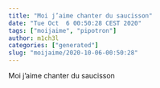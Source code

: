 ```yaml
---
title: "Moi j’aime chanter du saucisson"
date: "Tue Oct  6 00:50:28 CEST 2020"
tags: ["moijaime", "pipotron"]
author: m1ch3l
categories: ["generated"]
slug: "moijaime/2020-10-06-00:50:28"
---
```


Moi j’aime chanter du saucisson
